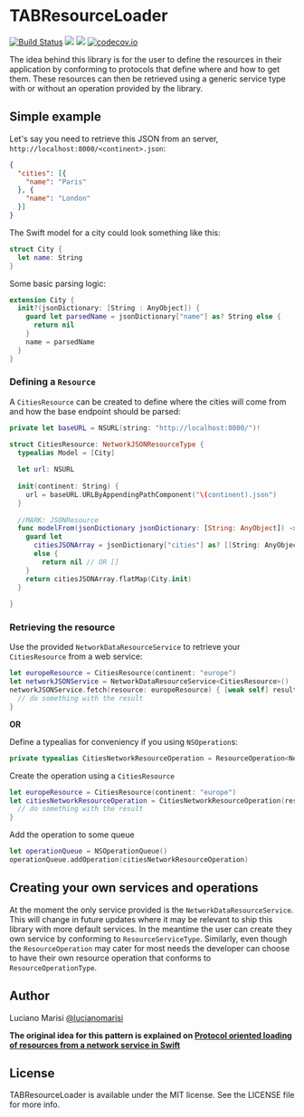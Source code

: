 # TABResourceLoader

[![Build Status](https://travis-ci.org/theappbusiness/TABResourceLoader.svg?branch=master)](https://travis-ci.org/theappbusiness/TABResourceLoader)
[![](https://img.shields.io/cocoapods/v/TABResourceLoader.svg)](https://cocoapods.org/pods/TABResourceLoader)
[![](https://img.shields.io/cocoapods/p/TABResourceLoader.svg?style=flat)](https://cocoapods.org/pods/TABResourceLoader)
[![codecov.io](http://codecov.io/github/theappbusiness/TABResourceLoader/coverage.svg?branch=master)](http://codecov.io/github/theappbusiness/TABResourceLoader?branch=master)

The idea behind this library is for the user to define the resources in their application by conforming to protocols that define where and how to get them. These resources can then be retrieved using a generic service type with or without an operation provided by the library.

## Simple example

Let's say you need to retrieve this JSON from an server, `http://localhost:8000/<continent>.json`:

```json
{
  "cities": [{
    "name": "Paris"
  }, {
    "name": "London"
  }]
}
```

The Swift model for a city could look something like this:

```swift
struct City {
  let name: String
}
```

Some basic parsing logic:

```swift
extension City {
  init?(jsonDictionary: [String : AnyObject]) {
    guard let parsedName = jsonDictionary["name"] as? String else {
      return nil
    }
    name = parsedName
  }
}
```

### Defining a `Resource`

A `CitiesResource` can be created to define where the cities will come from and how the base endpoint should be parsed:

```swift
private let baseURL = NSURL(string: "http://localhost:8000/")!
```

```swift
struct CitiesResource: NetworkJSONResourceType {
  typealias Model = [City]
  
  let url: NSURL
  
  init(continent: String) {
    url = baseURL.URLByAppendingPathComponent("\(continent).json")
  }
  
  //MARK: JSONResource
  func modelFrom(jsonDictionary jsonDictionary: [String: AnyObject]) -> [City]? {
    guard let
      citiesJSONArray = jsonDictionary["cities"] as? [[String: AnyObject]]
      else {
        return nil // OR []
    }
    return citiesJSONArray.flatMap(City.init)
  }
  
}
```

### Retrieving the resource

Use the provided `NetworkDataResourceService` to retrieve your `CitiesResource` from a web service:

```swift
let europeResource = CitiesResource(continent: "europe")
let networkJSONService = NetworkDataResourceService<CitiesResource>()
networkJSONService.fetch(resource: europeResource) { [weak self] result in
  // do something with the result
}
```

**OR**

Define a typealias for conveniency if you using `NSOperation`s:

```swift
private typealias CitiesNetworkResourceOperation = ResourceOperation<NetworkDataResourceService<CitiesResource>>
```

Create the operation using a `CitiesResource`

```swift
let europeResource = CitiesResource(continent: "europe")
let citiesNetworkResourceOperation = CitiesNetworkResourceOperation(resource: europeResource) { [weak self] operation, result in
  // do something with the result
}
```

Add the operation to some queue
```swift
let operationQueue = NSOperationQueue()
operationQueue.addOperation(citiesNetworkResourceOperation)
```

## Creating your own services and operations

At the moment the only service provided is the `NetworkDataResourceService`. This will change in future updates where it may be relevant to ship this library with more default services. In the meantime the user can create they own service by conforming to `ResourceServiceType`. Similarly, even though the `ResourceOperation` may cater for most needs the developer can choose to have their own resource operation that conforms to `ResourceOperationType`.

## Author

Luciano Marisi [@lucianomarisi](http://twitter.com/lucianomarisi)

**The original idea for this pattern is explained on [Protocol oriented loading of resources from a network service in Swift](http://www.marisibrothers.com/2016/07/protocol-oriented-loading-of-resources.html)**

## License

TABResourceLoader is available under the MIT license. See the LICENSE file for more info.
